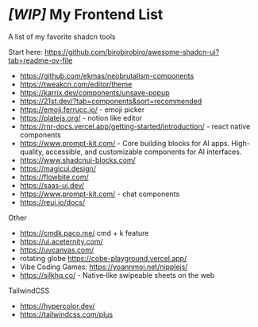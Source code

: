 # _[WIP]_ My Frontend List


A list of my favorite shadcn tools

Start here: https://github.com/birobirobiro/awesome-shadcn-ui?tab=readme-ov-file

- https://github.com/ekmas/neobrutalism-components
- https://tweakcn.com/editor/theme
- https://karrix.dev/components/unsave-popup
- https://21st.dev/?tab=components&sort=recommended
- https://emoji.ferrucc.io/ - emoji picker
- https://platejs.org/ - notion like editor
- https://rnr-docs.vercel.app/getting-started/introduction/ - react native components
- https://www.prompt-kit.com/ - Core building blocks for AI apps. High-quality, accessible, and customizable components for AI interfaces.
- https://www.shadcnui-blocks.com/
- https://magicui.design/
- https://flowbite.com/
- https://saas-ui.dev/
- https://www.prompt-kit.com/ - chat components
- https://reui.io/docs/


Other
- https://cmdk.paco.me/ cmd + k feature
- https://ui.aceternity.com/
- https://uvcanvas.com/
- rotating globe https://cobe-playground.vercel.app/
- Vibe Coding Games: https://yoannmoi.net/nipplejs/
- https://silkhq.co/ - Native‑like swipeable sheets on the web

TailwindCSS
- https://hypercolor.dev/
- https://tailwindcss.com/plus


